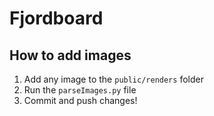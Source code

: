 # Fjordboard
## How to add images
1. Add any image to the `public/renders` folder
2. Run the `parseImages.py` file
3. Commit and push changes!